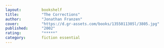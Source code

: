 ```yaml
---
layout:         bookshelf
title:          "The Corrections"
author:         "Jonathan Franzen"
cover:          "https://d.gr-assets.com/books/1355011305l/3805.jpg"
published:      "2002"
rating:         "*****"
category:       fiction essential
---
```

